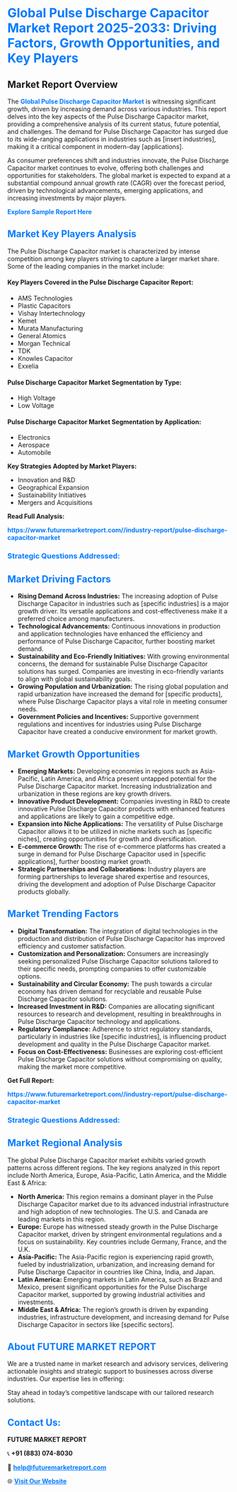 <h1 style="color: #007BFF;">Global Pulse Discharge Capacitor Market Report 2025-2033: Driving Factors, Growth Opportunities, and Key Players</h1>

<section id="overview">
<h2>Market Report Overview</h2>
<p>The <a href="https://www.futuremarketreport.com//industry-report/pulse-discharge-capacitor-market" style="color: #007BFF; text-decoration: none;"><strong>Global Pulse Discharge Capacitor Market</strong></a> is witnessing significant growth, driven by increasing demand across various industries. This report delves into the key aspects of the Pulse Discharge Capacitor market, providing a comprehensive analysis of its current status, future potential, and challenges. The demand for Pulse Discharge Capacitor has surged due to its wide-ranging applications in industries such as [insert industries], making it a critical component in modern-day [applications].</p>
<p>As consumer preferences shift and industries innovate, the Pulse Discharge Capacitor market continues to evolve, offering both challenges and opportunities for stakeholders. The global market is expected to expand at a substantial compound annual growth rate (CAGR) over the forecast period, driven by technological advancements, emerging applications, and increasing investments by major players.</p>
</section>

<section id="overview">
<p><a href="https://www.futuremarketreport.com//request-sample/reportId=76227" style="color: #007BFF; text-decoration: none;"><strong>Explore Sample Report Here</strong></a></p>
</section>

<section id="key-players">
<h2 style="color: #007BFF;">Market Key Players Analysis</h2>
<p>The Pulse Discharge Capacitor market is characterized by intense competition among key players striving to capture a larger market share. Some of the leading companies in the market include:</p>
<h4>Key Players Covered in the Pulse Discharge Capacitor Report:</h4>
<ul><li>AMS Technologies</li><li>Plastic Capacitors</li><li>Vishay Intertechnology</li><li>Kemet</li><li>Murata Manufacturing</li><li>General Atomics</li><li>Morgan Technical</li><li>TDK</li><li>Knowles Capacitor</li><li>Exxelia</li></ul>
<h4>Pulse Discharge Capacitor Market Segmentation by Type:</h4>
<ul><li>High Voltage</li><li>Low Voltage</li></ul>

<h4>Pulse Discharge Capacitor Market Segmentation by Application:</h4>
<ul><li>Electronics</li><li>Aerospace</li><li>Automobile</li></ul>
<p><strong>Key Strategies Adopted by Market Players:</strong></p>
<ul>
<li>Innovation and R&D</li>
<li>Geographical Expansion</li>
<li>Sustainability Initiatives</li>
<li>Mergers and Acquisitions</li>
</ul>
</section>

<section>
<p><strong>Read Full Analysis: </strong></p><a href="https://www.futuremarketreport.com//industry-report/pulse-discharge-capacitor-market" style="color: #007BFF; text-decoration: none;"><strong>https://www.futuremarketreport.com//industry-report/pulse-discharge-capacitor-market</strong></a>
<h3 style="color: #007BFF;">Strategic Questions Addressed:</h3>
</section>

<section id="driving-factors">
<h2 style="color: #007BFF;">Market Driving Factors</h2>
<ul>
<li><strong>Rising Demand Across Industries:</strong> The increasing adoption of Pulse Discharge Capacitor in industries such as [specific industries] is a major growth driver. Its versatile applications and cost-effectiveness make it a preferred choice among manufacturers.</li>
<li><strong>Technological Advancements:</strong> Continuous innovations in production and application technologies have enhanced the efficiency and performance of Pulse Discharge Capacitor, further boosting market demand.</li>
<li><strong>Sustainability and Eco-Friendly Initiatives:</strong> With growing environmental concerns, the demand for sustainable Pulse Discharge Capacitor solutions has surged. Companies are investing in eco-friendly variants to align with global sustainability goals.</li>
<li><strong>Growing Population and Urbanization:</strong> The rising global population and rapid urbanization have increased the demand for [specific products], where Pulse Discharge Capacitor plays a vital role in meeting consumer needs.</li>
<li><strong>Government Policies and Incentives:</strong> Supportive government regulations and incentives for industries using Pulse Discharge Capacitor have created a conducive environment for market growth.</li>
</ul>
</section>

<section id="growth-opportunities">
<h2 style="color: #007BFF;">Market Growth Opportunities</h2>
<ul>
<li><strong>Emerging Markets:</strong> Developing economies in regions such as Asia-Pacific, Latin America, and Africa present untapped potential for the Pulse Discharge Capacitor market. Increasing industrialization and urbanization in these regions are key growth drivers.</li>
<li><strong>Innovative Product Development:</strong> Companies investing in R&D to create innovative Pulse Discharge Capacitor products with enhanced features and applications are likely to gain a competitive edge.</li>
<li><strong>Expansion into Niche Applications:</strong> The versatility of Pulse Discharge Capacitor allows it to be utilized in niche markets such as [specific niches], creating opportunities for growth and diversification.</li>
<li><strong>E-commerce Growth:</strong> The rise of e-commerce platforms has created a surge in demand for Pulse Discharge Capacitor used in [specific applications], further boosting market growth.</li>
<li><strong>Strategic Partnerships and Collaborations:</strong> Industry players are forming partnerships to leverage shared expertise and resources, driving the development and adoption of Pulse Discharge Capacitor products globally.</li>
</ul>
</section>

<section id="trending-factors">
<h2 style="color: #007BFF;">Market Trending Factors</h2>
<ul>
<li><strong>Digital Transformation:</strong> The integration of digital technologies in the production and distribution of Pulse Discharge Capacitor has improved efficiency and customer satisfaction.</li>
<li><strong>Customization and Personalization:</strong> Consumers are increasingly seeking personalized Pulse Discharge Capacitor solutions tailored to their specific needs, prompting companies to offer customizable options.</li>
<li><strong>Sustainability and Circular Economy:</strong> The push towards a circular economy has driven demand for recyclable and reusable Pulse Discharge Capacitor solutions.</li>
<li><strong>Increased Investment in R&D:</strong> Companies are allocating significant resources to research and development, resulting in breakthroughs in Pulse Discharge Capacitor technology and applications.</li>
<li><strong>Regulatory Compliance:</strong> Adherence to strict regulatory standards, particularly in industries like [specific industries], is influencing product development and quality in the Pulse Discharge Capacitor market.</li>
<li><strong>Focus on Cost-Effectiveness:</strong> Businesses are exploring cost-efficient Pulse Discharge Capacitor solutions without compromising on quality, making the market more competitive.</li>
</ul>
</section>

<section>
<p><strong>Get Full Report: </strong></p><a href="https://www.futuremarketreport.com//industry-report/pulse-discharge-capacitor-market" style="color: #007BFF; text-decoration: none;"><strong>https://www.futuremarketreport.com//industry-report/pulse-discharge-capacitor-market</strong></a>
<h3 style="color: #007BFF;">Strategic Questions Addressed:</h3>
</section>


<section id="regional-analysis">
<h2 style="color: #007BFF;">Market Regional Analysis</h2>
<p>The global Pulse Discharge Capacitor market exhibits varied growth patterns across different regions. The key regions analyzed in this report include North America, Europe, Asia-Pacific, Latin America, and the Middle East & Africa:</p>
<ul>
<li><strong>North America:</strong> This region remains a dominant player in the Pulse Discharge Capacitor market due to its advanced industrial infrastructure and high adoption of new technologies. The U.S. and Canada are leading markets in this region.</li>
<li><strong>Europe:</strong> Europe has witnessed steady growth in the Pulse Discharge Capacitor market, driven by stringent environmental regulations and a focus on sustainability. Key countries include Germany, France, and the U.K.</li>
<li><strong>Asia-Pacific:</strong> The Asia-Pacific region is experiencing rapid growth, fueled by industrialization, urbanization, and increasing demand for Pulse Discharge Capacitor in countries like China, India, and Japan.</li>
<li><strong>Latin America:</strong> Emerging markets in Latin America, such as Brazil and Mexico, present significant opportunities for the Pulse Discharge Capacitor market, supported by growing industrial activities and investments.</li>
<li><strong>Middle East & Africa:</strong> The region’s growth is driven by expanding industries, infrastructure development, and increasing demand for Pulse Discharge Capacitor in sectors like [specific sectors].</li>
</ul>
</section>

<footer>
<h2 style="color: #007BFF;">About FUTURE MARKET REPORT</h2>
<p>We are a trusted name in market research and advisory services, delivering actionable insights and strategic support to businesses across diverse industries. Our expertise lies in offering:</p>

<p>Stay ahead in today’s competitive landscape with our tailored research solutions.</p>

<h2 style="color: #007BFF;">Contact Us:</h2>
<p><strong>FUTURE MARKET REPORT</strong></p>
<p>📞 <strong>+91 (883) 074-8030</strong></p>
<p>📧 <strong><a href="mailto:help@futuremarketreport.com" style="color: #007BFF;">help@futuremarketreport.com</a></strong></p>
<p>🌐 <strong><a href="https://www.futuremarketreport.com/" style="color: #007BFF;">Visit Our Website</a></strong></p>
</footer>